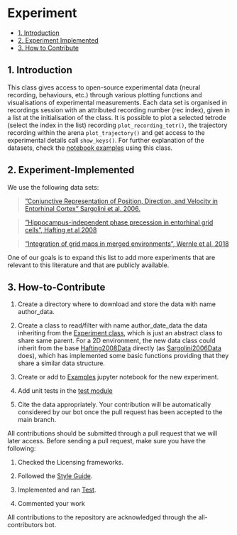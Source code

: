# Experiment

* [1. Introduction](#1-Introduction)
* [2. Experiment Implemented](#2-Experiment-Implemented)
* [3. How to Contribute](#3-How-to-Contribute)

## 1. Introduction

This class gives access to open-source experimental data (neural recording, behaviours, etc.) through various plotting
functions and visualisations of experimental measurements. Each data set is organised in recordings session with an 
attributed recording number (rec index), given in a list at the initialisation of the class. It is possible to plot a 
selected tetrode (select the index in the list) recording ```plot_recording_tetr()```, the trajectory recording 
within the arena ```plot_trajectory()``` and get access to the experimental details call ```show_keys()```.
For further explanation of the datasets, check the [notebook examples](https://github.com/ClementineDomine/NeuralPlayground/blob/main/examples/experimental_examples/experimental_data_examples.ipynb) using this class.

## 2. Experiment-Implemented

We use the following data sets:
 > [”Conjunctive Representation of Position, Direction, and Velocity in Entorhinal Cortex” Sargolini et al.
 > 2006.](https://github.com/ClementineDomine/NeuralPlayground/blob/main/neuralplayground/experiments/sargolini_2006_data.py)

 > [”Hippocampus-independent phase precession in entorhinal grid cells”, Hafting et al 
 > 2008](https://github.com/ClementineDomine/NeuralPlayground/blob/main/neuralplayground/experiments/hafting_2008_data.py)
   
 > [”Integration of grid maps in merged environments”, Wernle et al, 
 > 2018](https://github.com/ClementineDomine/NeuralPlayground/blob/main/neuralplayground/experiments/wernle_2018_data.py)
   
One of our goals is to expand this list to add more experiments that are relevant to this literature and that are publicly available.

## 3. How-to-Contribute

1. Create a directory where to download and store the data with name author_data.

2. Create a class to read/filter with name author_date_data the data inheriting from the [Experiment class](https://github.com/ClementineDomine/NeuralPlayground/blob/main/neuralplayground/experiments/experiment_core.py),
which is just an abstract class to share same parent. For a 2D environment, the new data class could inherit from the 
base [Hafting2008Data](https://github.com/ClementineDomine/NeuralPlayground/blob/main/neuralplayground/experiments/hafting_2008_data.py) 
directly (as [Sargolini2006Data](https://github.com/ClementineDomine/NeuralPlayground/blob/main/neuralplayground/experiments/sargolini_2006_data.py) does), 
which has implemented some basic functions providing that they share a similar data structure.

3. Create or add to [Examples](https://github.com/ClementineDomine/NeuralPlayground/tree/main/examples/experimental_examples/) jupyter notebook for the new experiment.

4. Add unit tests in the [test module](https://github.com/ClementineDomine/NeuralPlayground/tree/main/neuralplayground/tests)

5. Cite the data appropriately. Your contribution will be automatically considered by our bot once the pull request has been accepted to the main branch.


All contributions should be submitted through a pull request that we will later access. 
Before sending a pull request, make sure you have the following:
1. Checked the Licensing frameworks. 

2. Followed the [Style Guide](https://github.com/ClementineDomine/NeuralPlayground/tree/main/documents/style_guide.md).

3. Implemented and ran [Test](https://github.com/ClementineDomine/NeuralPlayground/tree/main/neuralplayground/tests).

4. Commented your work 

All contributions to the repository are acknowledged through the all-contributors bot.

